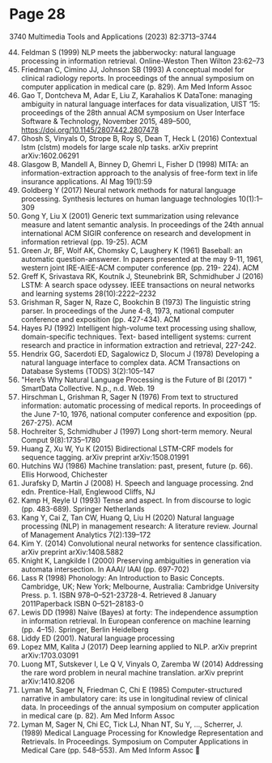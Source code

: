 # Page 28

3740                                                   Multimedia Tools and Applications (2023) 82:3713–3744

 44. Feldman S (1999) NLP meets the jabberwocky: natural language processing in information retrieval.
     Online-Weston Then Wilton 23:62–73
 45. Friedman C, Cimino JJ, Johnson SB (1993) A conceptual model for clinical radiology reports. In
     proceedings of the annual symposium on computer application in medical care (p. 829). Am Med
     Inform Assoc
 46. Gao T, Dontcheva M, Adar E, Liu Z, Karahalios K DataTone: managing ambiguity in natural language
     interfaces for data visualization, UIST ‘15: proceedings of the 28th annual ACM symposium on User
     Interface Software & Technology, November 2015, 489–500, https://doi.org/10.1145/2807442.2807478
 47. Ghosh S, Vinyals O, Strope B, Roy S, Dean T, Heck L (2016) Contextual lstm (clstm) models for large
     scale nlp tasks. arXiv preprint arXiv:1602.06291
 48. Glasgow B, Mandell A, Binney D, Ghemri L, Fisher D (1998) MITA: an information-extraction approach
     to the analysis of free-form text in life insurance applications. AI Mag 19(1):59
 49. Goldberg Y (2017) Neural network methods for natural language processing. Synthesis lectures on human
     language technologies 10(1):1–309
 50. Gong Y, Liu X (2001) Generic text summarization using relevance measure and latent semantic analysis.
     In proceedings of the 24th annual international ACM SIGIR conference on research and development in
     information retrieval (pp. 19-25). ACM
 51. Green Jr, BF, Wolf AK, Chomsky C, Laughery K (1961) Baseball: an automatic question-answerer. In
     papers presented at the may 9-11, 1961, western joint IRE-AIEE-ACM computer conference (pp. 219-
     224). ACM
 52. Greff K, Srivastava RK, Koutník J, Steunebrink BR, Schmidhuber J (2016) LSTM: A search space
     odyssey. IEEE transactions on neural networks and learning systems 28(10):2222–2232
 53. Grishman R, Sager N, Raze C, Bookchin B (1973) The linguistic string parser. In proceedings of the
     June 4-8, 1973, national computer conference and exposition (pp. 427-434). ACM
 54. Hayes PJ (1992) Intelligent high-volume text processing using shallow, domain-specific techniques. Text-
     based intelligent systems: current research and practice in information extraction and retrieval, 227-242.
 55. Hendrix GG, Sacerdoti ED, Sagalowicz D, Slocum J (1978) Developing a natural language interface to
     complex data. ACM Transactions on Database Systems (TODS) 3(2):105–147
 56. "Here’s Why Natural Language Processing is the Future of BI (2017) " SmartData Collective. N.p., n.d.
     Web. 19
 57. Hirschman L, Grishman R, Sager N (1976) From text to structured information: automatic processing of
     medical reports. In proceedings of the June 7-10, 1976, national computer conference and exposition (pp.
     267-275). ACM
 58. Hochreiter S, Schmidhuber J (1997) Long short-term memory. Neural Comput 9(8):1735–1780
 59. Huang Z, Xu W, Yu K (2015) Bidirectional LSTM-CRF models for sequence tagging. arXiv preprint
     arXiv:1508.01991
 60. Hutchins WJ (1986) Machine translation: past, present, future (p. 66). Ellis Horwood, Chichester
 61. Jurafsky D, Martin J (2008) H. Speech and language processing. 2nd edn. Prentice-Hall, Englewood
     Cliffs, NJ
 62. Kamp H, Reyle U (1993) Tense and aspect. In from discourse to logic (pp. 483-689). Springer Netherlands
 63. Kang Y, Cai Z, Tan CW, Huang Q, Liu H (2020) Natural language processing (NLP) in management
     research: A literature review. Journal of Management Analytics 7(2):139–172
 64. Kim Y. (2014) Convolutional neural networks for sentence classification. arXiv preprint arXiv:1408.5882
 65. Knight K, Langkilde I (2000) Preserving ambiguities in generation via automata intersection. In AAAI/
     IAAI (pp. 697-702)
 66. Lass R (1998) Phonology: An Introduction to Basic Concepts. Cambridge, UK; New York; Melbourne,
     Australia: Cambridge University Press. p. 1. ISBN 978–0–521-23728-4. Retrieved 8 January
     2011Paperback ISBN 0–521–28183-0
 67. Lewis DD (1998) Naive (Bayes) at forty: The independence assumption in information retrieval. In
     European conference on machine learning (pp. 4–15). Springer, Berlin Heidelberg
 68. Liddy ED (2001). Natural language processing
 69. Lopez MM, Kalita J (2017) Deep learning applied to NLP. arXiv preprint arXiv:1703.03091
 70. Luong MT, Sutskever I, Le Q V, Vinyals O, Zaremba W (2014) Addressing the rare word problem in
     neural machine translation. arXiv preprint arXiv:1410.8206
 71. Lyman M, Sager N, Friedman C, Chi E (1985) Computer-structured narrative in ambulatory care: its use in
     longitudinal review of clinical data. In proceedings of the annual symposium on computer application in
     medical care (p. 82). Am Med Inform Assoc
 72. Lyman M, Sager N, Chi EC, Tick LJ, Nhan NT, Su Y, ..., Scherrer, J. (1989) Medical Language
     Processing for Knowledge Representation and Retrievals. In Proceedings. Symposium on Computer
     Applications in Medical Care (pp. 548–553). Am Med Inform Assoc
